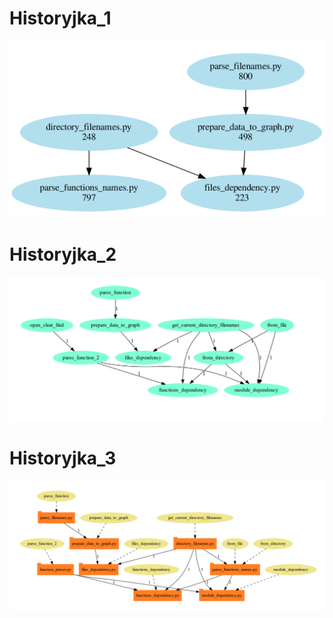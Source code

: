 # Historyjka_1
![](doc/Historyjka_1.png)

# Historyjka_2
![](doc/Historyjka_2.png)

# Historyjka_3
![](doc/Historyjka_3.png)
